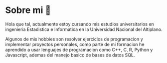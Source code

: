 # Sobre mi 👋

Hola que tal, actualmente estoy cursando mis estudios universitarios en ingenieria Estadistica e Informatica en la Universidad Nacional del Altiplano.

Algunos de mis hobbies son resolver ejercicios de programacion y implementar proyectos personales, como parte de mi formacion he aprendido a usar lenguajes de programacion como C++, C, R, Python y Javascript, ademas del manejo basico de bases de datos SQL.

